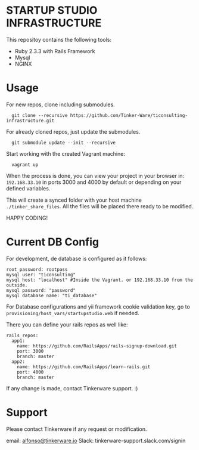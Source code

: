 STARTUP STUDIO INFRASTRUCTURE
===

This repositoy contains the following tools:

  - Ruby 2.3.3 with Rails Framework
  - Mysql
  - NGINX

Usage
===

For new repos, clone including submodules.

```
  git clone --recursive https://github.com/Tinker-Ware/ticonsulting-infrastructure.git
```

For already cloned repos, just update the submodules.
```
  git submodule update --init --recursive
```

Start working with the created Vagrant machine:
```
  vagrant up
```
When the process is done, you can view your project in your browser in: `192.168.33.10` in ports
3000 and 4000 by default or depending on your defined variables.

This will create a synced folder with your host machine `./tinker_share_files`.
All the files will be placed there ready to be modified.

HAPPY CODING!

Current DB Config
===

For development, de database is configured as it follows:

```
root password: rootpass
mysql user: "ticonsulting"
mysql host: "localhost" #Inside the Vagrant. or 192.168.33.10 from the outside.
mysql password: "password"
mysql database name: "ti_database"
```

For Database configurations and yii framework cookie validation key,
go to `provisioning/host_vars/startupstudio.web` if needed.

There you can define your rails repos as well like:
```
rails_repos:
  app1:
    name: https://github.com/RailsApps/rails-signup-download.git
    port: 3000
    branch: master
  app2:
    name: https://github.com/RailsApps/learn-rails.git
    port: 4000
    branch: master
```

If any change is made, contact Tinkerware support. :)

Support
===

Please contact Tinkerware if any request or modification.

email: alfonso@tinkerware.io
Slack: tinkerware-support.slack.com/signin
